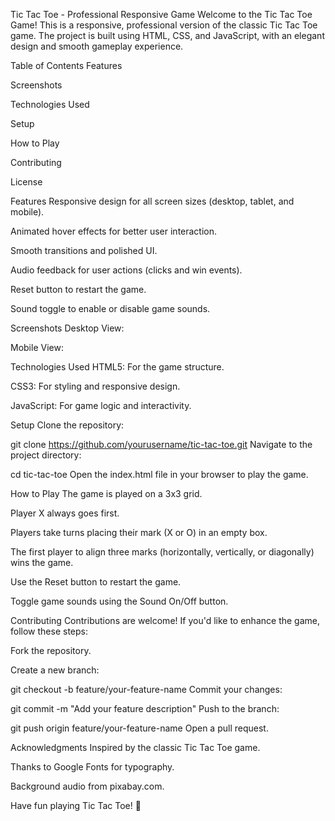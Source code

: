 
Tic Tac Toe - Professional Responsive Game
Welcome to the Tic Tac Toe Game! This is a responsive, professional version of the classic Tic Tac Toe game. The project is built using HTML, CSS, and JavaScript, with an elegant design and smooth gameplay experience.

Table of Contents
Features

Screenshots

Technologies Used

Setup

How to Play

Contributing

License

Features
Responsive design for all screen sizes (desktop, tablet, and mobile).

Animated hover effects for better user interaction.

Smooth transitions and polished UI.

Audio feedback for user actions (clicks and win events).

Reset button to restart the game.

Sound toggle to enable or disable game sounds.

Screenshots
Desktop View:


Mobile View:


Technologies Used
HTML5: For the game structure.

CSS3: For styling and responsive design.

JavaScript: For game logic and interactivity.

Setup
Clone the repository:

git clone https://github.com/yourusername/tic-tac-toe.git
Navigate to the project directory:

cd tic-tac-toe
Open the index.html file in your browser to play the game.

How to Play
The game is played on a 3x3 grid.

Player X always goes first.

Players take turns placing their mark (X or O) in an empty box.

The first player to align three marks (horizontally, vertically, or diagonally) wins the game.

Use the Reset button to restart the game.

Toggle game sounds using the Sound On/Off button.

Contributing
Contributions are welcome! If you'd like to enhance the game, follow these steps:

Fork the repository.

Create a new branch:

git checkout -b feature/your-feature-name
Commit your changes:

git commit -m "Add your feature description"
Push to the branch:

git push origin feature/your-feature-name
Open a pull request.

Acknowledgments
Inspired by the classic Tic Tac Toe game.

Thanks to Google Fonts for typography.

Background audio from pixabay.com.

Have fun playing Tic Tac Toe! 🎉
